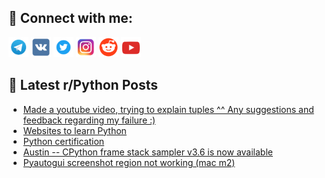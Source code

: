 ## 🔎 Connect with me:
[<img src="https://github.com/bullbesh/bullbesh/blob/main/images/Telegram.png" width="32" height="32" />](https://t.me/bullbesh)
[<img src="https://github.com/bullbesh/bullbesh/blob/main/images/VK.png" width="32" height="32" />](https://vk.com/bullbesh)
[<img src="https://github.com/bullbesh/bullbesh/blob/main/images/Twitter.png" width="32" height="32" />](https://twitter.com/bullbesh1)
[<img src="https://github.com/bullbesh/bullbesh/blob/main/images/Instagram.png" width="32" height="32" />](https://www.instagram.com/bullbesh)
[<img src="https://github.com/bullbesh/bullbesh/blob/main/images/Reddit.png" width="32" height="32" />](https://www.reddit.com/user/bullbesh)
[<img src="https://github.com/bullbesh/bullbesh/blob/main/images/YouTube.png" width="32" height="32" />](https://www.youtube.com/channel/UCtfjRs6uzgq5mfm8S06WTcg)

## 📕 Latest r/Python Posts
<!-- BLOG-POST-LIST:START -->
- [Made a youtube video, trying to explain tuples ^^ Any suggestions and feedback regarding my failure :&rpar;](https://www.reddit.com/r/Python/comments/1701m0v/made_a_youtube_video_trying_to_explain_tuples_any/)
- [Websites to learn Python](https://www.reddit.com/r/Python/comments/17015xc/websites_to_learn_python/)
- [Python certification](https://www.reddit.com/r/Python/comments/170137s/python_certification/)
- [Austin -- CPython frame stack sampler v3.6 is now available](https://www.reddit.com/r/Python/comments/1700vqm/austin_cpython_frame_stack_sampler_v36_is_now/)
- [Pyautogui screenshot region not working &lpar;mac m2&rpar;](https://www.reddit.com/r/Python/comments/16zzy5o/pyautogui_screenshot_region_not_working_mac_m2/)
<!-- BLOG-POST-LIST:END -->
